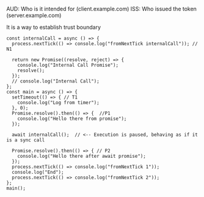 AUD: Who is it intended for (client.example.com)
ISS: Who issued the token (server.example.com)



It is a way to establish trust boundary

```
const internalCall = async () => {
  process.nextTick(() => console.log("fromNextTick internalCall")); // N1
  
  return new Promise((resolve, reject) => {
    console.log("Internal Call Promise");
    resolve();
  });
  // console.log("Internal Call");
};
const main = async () => {
  setTimeout(() => { // T1
    console.log("Log from timer");
  }, 0);
  Promise.resolve().then(() => {  //P1
    console.log("Hello there from promise");
  });
  
  await internalCall();  // <-- Execution is paused, behaving as if it is a sync call 
  
  Promise.resolve().then(() => { // P2
    console.log("Hello there after await promise");
  });
  process.nextTick(() => console.log("fromNextTick 1"));
  console.log("End");
  process.nextTick(() => console.log("fromNextTick 2"));
};
main();
```

